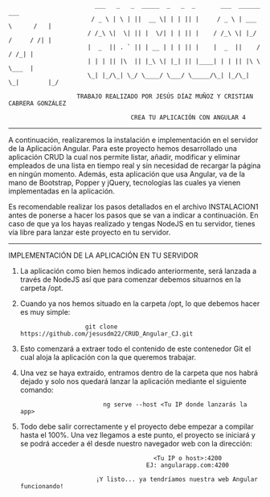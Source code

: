                             ___   _   _  _____  _   _  _       ___  ______        ___
                           / _ \ | \ | ||  __ \| | | || |     / _ \ | ___ \      /   |
                          / /_\ \|  \| || |  \/| | | || |    / /_\ \| |_/ /     / /| |
                          |  _  || . ` || | __ | | | || |    |  _  ||    /     / /_| |
                          | | | || |\  || |_\ \| |_| || |____| | | || |\ \     \___  |
                          \_| |_/\_| \_/ \____/ \___/ \_____/\_| |_/\_| \_|        |_/

                       TRABAJO REALIZADO POR JESÚS DÍAZ MUÑOZ Y CRISTIAN CABRERA GONZÁLEZ
                       
                                      CREA TU APLICACIÓN CON ANGULAR 4

-----------------------------------------------------------------------------------------------------------


A continuación, realizaremos la instalación e implementación en el servidor de la Aplicación Angular.
Para este proyecto hemos desarrollado una aplicación CRUD la cual nos permite listar, añadir, modificar
y eliminar empleados de una lista en tiempo real y sin necesidad de recargar la página en ningún momento.
Además, esta aplicación que usa Angular, va de la mano de Bootstrap, Popper y jQuery, tecnologías las
cuales ya vienen implementadas en la aplicación. 

Es recomendable realizar los pasos detallados en el archivo INSTALACION1 antes de ponerse a hacer los
pasos que se van a indicar a continuación. En caso de que ya los hayas realizado y tengas NodeJS en tu
servidor, tienes vía libre para lanzar este proyecto en tu servidor.


-----------------------------------------------------------------------------------------------------------


IMPLEMENTACIÓN DE LA APLICACIÓN EN TU SERVIDOR

1. La aplicación como bien hemos indicado anteriormente, será lanzada a través de NodeJS así que para
comenzar debemos situarnos en la carpeta /opt.

2. Cuando ya nos hemos situado en la carpeta /opt, lo que debemos hacer es muy simple:

                         git clone https://github.com/jesusdm22/CRUD_Angular_CJ.git

3. Esto comenzará a extraer todo el contenido de este contenedor Git el cual aloja la aplicación con la
que queremos trabajar.

4. Una vez se haya extraido, entramos dentro de la carpeta que nos habrá dejado y solo nos quedará lanzar
la aplicación mediante el siguiente comando:

                              ng serve --host <Tu IP donde lanzarás la app>
                          
5. Todo debe salir correctamente y el proyecto debe empezar a compilar hasta el 100%. Una vez llegamos a
este punto, el proyecto se iniciará y se podrá acceder a él desde nuestro navegador web con la dirección:

                                            <Tu IP o host>:4200
                                          EJ: angularapp.com:4200
                                     
                            ¡Y listo... ya tendríamos nuestra web Angular funcionando!
